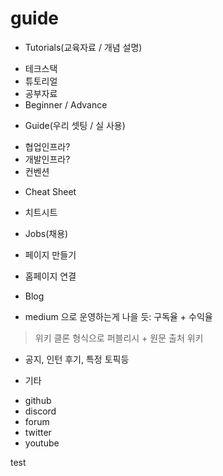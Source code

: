 # guide

* Tutorials(교육자료 / 개념 설명)

- 테크스택
- 튜토리얼
- 공부자료
- Beginner / Advance

* Guide(우리 셋팅 / 실 사용)
- 협업인프라?
- 개발인프라?
- 컨벤션

* Cheat Sheet
- 치트시트

* Jobs(채용)
- 페이지 만들기

* 홈페이지 연결

* Blog
- medium 으로 운영하는게 나을 듯: 구독율 + 수익율
> 위키 클론 형식으로 퍼블리시 + 원문 출처 위키
- 공지, 인턴 후기, 특정 토픽등

* 기타
- github
- discord
- forum
- twitter
- youtube

test
